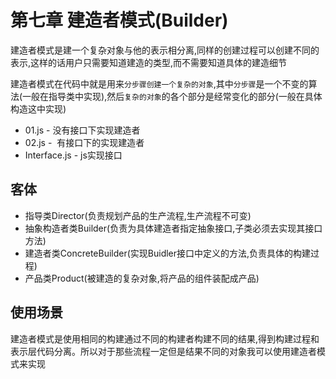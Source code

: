 # 第七章 建造者模式(Builder)

建造者模式是建一个复杂对象与他的表示相分离,同样的创建过程可以创建不同的表示,这样的话用户只需要知道建造的类型,而不需要知道具体的建造细节

建造者模式在代码中就是用来``分步骤创建一个复杂的对象``,其中``分步骤``是一个不变的算法(一般在指导类中实现),然后``复杂的对象``的各个部分是经常变化的部分(一般在具体构造这中实现)
* 01.js - 没有接口下实现建造者
* 02.js -  有接口下的实现建造者
* Interface.js - js实现接口

## 客体

*   指导类Director(负责规划产品的生产流程,生产流程不可变)
*   抽象构造者类Builder(负责为具体建造者指定抽象接口,子类必须去实现其接口方法)
*   建造者类ConcreteBuilder(实现Buidler接口中定义的方法,负责具体的构建过程)
*   产品类Product(被建造的复杂对象,将产品的组件装配成产品)

## 使用场景

建造者模式是使用相同的构建通过不同的构建者构建不同的结果,得到构建过程和表示层代码分离。所以对于那些流程一定但是结果不同的对象我可以使用建造者模式来实现
